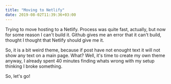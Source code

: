```yaml
---
title: "Moving to Netlify"
date: 2019-08-02T11:39:36+03:00
---
```


Trying to move hosting to a Netlify. Process was quite fast, actually, but now for some reason I can't build it. Github gives me an error that it can't build, thought I thought that Netlify should give me it.

So, it is a bit weird theme, because if post have not enought text it will not show any text on a main page. What?
Well, it's time to create my own theme anyway, I already spent 40 minutes finding whats wrong with my setup thinking I broke something.

So, let's go!